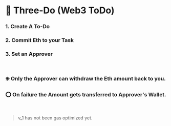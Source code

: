 # :memo: Three-Do (Web3 ToDo)
### 1. Create A To-Do 
### 2. Commit Eth to your Task
### 3. Set an Approver  

</br>

### :sparkle: Only the Approver can withdraw the Eth amount back to you. </br>
### :o: On failure the Amount gets transferred to Approver's Wallet.

</br>

> v_1 has not been gas optimized yet.
